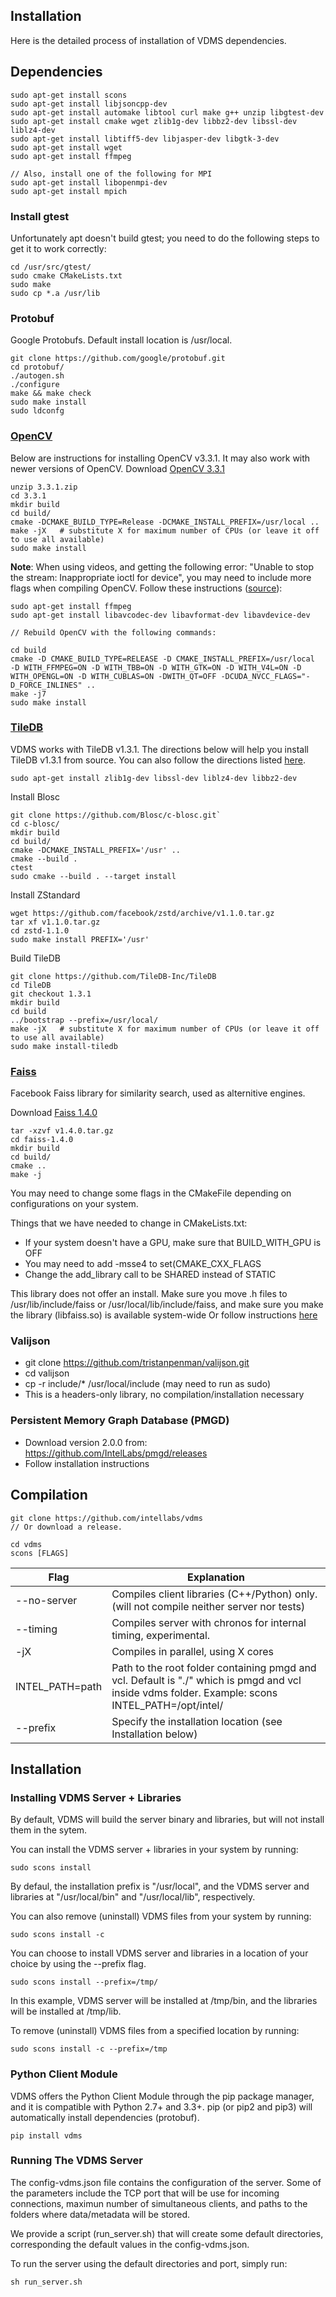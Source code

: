 ## Installation

Here is the detailed process of installation of VDMS dependencies.

## Dependencies

    sudo apt-get install scons
    sudo apt-get install libjsoncpp-dev
    sudo apt-get install automake libtool curl make g++ unzip libgtest-dev
    sudo apt-get install cmake wget zlib1g-dev libbz2-dev libssl-dev liblz4-dev
    sudo apt-get install libtiff5-dev libjasper-dev libgtk-3-dev
    sudo apt-get install wget
    sudo apt-get install ffmpeg

    // Also, install one of the following for MPI
    sudo apt-get install libopenmpi-dev
    sudo apt-get install mpich

### Install gtest

Unfortunately apt doesn't build gtest;
you need to do the following steps to get it to work correctly:

    cd /usr/src/gtest/
    sudo cmake CMakeLists.txt
    sudo make
    sudo cp *.a /usr/lib

### Protobuf

 Google Protobufs. Default install location is /usr/local.

    git clone https://github.com/google/protobuf.git
    cd protobuf/
    ./autogen.sh
    ./configure
    make && make check
    sudo make install
    sudo ldconfg

### [OpenCV](https://opencv.org/)

Below are instructions for installing OpenCV v3.3.1.
It may also work with newer versions of OpenCV.
Download [OpenCV 3.3.1](https://github.com/opencv/opencv/archive/3.3.1.zip)

    unzip 3.3.1.zip
    cd 3.3.1
    mkdir build
    cd build/
    cmake -DCMAKE_BUILD_TYPE=Release -DCMAKE_INSTALL_PREFIX=/usr/local ..
    make -jX   # substitute X for maximum number of CPUs (or leave it off to use all available)
    sudo make install

**Note**: When using videos, and getting the following error: "Unable to stop the stream: Inappropriate ioctl for device", you may need to include more flags when compiling OpenCV. Follow these instructions ([source](https://stackoverflow.com/questions/41200201/opencv-unable-to-stop-the-stream-inappropriate-ioctl-for-device)):

    sudo apt-get install ffmpeg
    sudo apt-get install libavcodec-dev libavformat-dev libavdevice-dev

    // Rebuild OpenCV with the following commands:

    cd build
    cmake -D CMAKE_BUILD_TYPE=RELEASE -D CMAKE_INSTALL_PREFIX=/usr/local  -D WITH_FFMPEG=ON -D WITH_TBB=ON -D WITH_GTK=ON -D WITH_V4L=ON -D WITH_OPENGL=ON -D WITH_CUBLAS=ON -DWITH_QT=OFF -DCUDA_NVCC_FLAGS="-D_FORCE_INLINES" ..
    make -j7
    sudo make install

### [TileDB](https://tiledb.io/)
VDMS works with TileDB v1.3.1.
The directions below will help you install TileDB v1.3.1 from source.
You can also follow the directions listed
[here](https://docs.tiledb.io/en/latest/installation.html).

    sudo apt-get install zlib1g-dev libssl-dev liblz4-dev libbz2-dev

Install Blosc

    git clone https://github.com/Blosc/c-blosc.git`
    cd c-blosc/
    mkdir build
    cd build/
    cmake -DCMAKE_INSTALL_PREFIX='/usr' ..
    cmake --build .
    ctest
    sudo cmake --build . --target install

Install ZStandard

    wget https://github.com/facebook/zstd/archive/v1.1.0.tar.gz
    tar xf v1.1.0.tar.gz
    cd zstd-1.1.0
    sudo make install PREFIX='/usr'

Build TileDB

    git clone https://github.com/TileDB-Inc/TileDB
    cd TileDB
    git checkout 1.3.1
    mkdir build
    cd build
    ../bootstrap --prefix=/usr/local/
    make -jX   # substitute X for maximum number of CPUs (or leave it off to use all available)
    sudo make install-tiledb

### [Faiss](https://github.com/facebookresearch/faiss)
Facebook Faiss library for similarity search, used as alternitive engines.

Download [Faiss 1.4.0](https://github.com/facebookresearch/faiss/archive/v1.4.0.tar.gz)

    tar -xzvf v1.4.0.tar.gz
    cd faiss-1.4.0
    mkdir build
    cd build/
    cmake ..
    make -j

You may need to change some flags in the CMakeFile depending on
configurations on your system.

Things that we have needed to change in CMakeLists.txt:
* If your system doesn't have a GPU, make sure that BUILD_WITH_GPU is OFF
* You may need to add -msse4 to set(CMAKE_CXX_FLAGS
* Change the add_library call to be SHARED instead of STATIC

This library does not offer an install. Make sure you move .h files
to /usr/lib/include/faiss or /usr/local/lib/include/faiss,
and make sure you make the library (libfaiss.so) is available system-wide
Or follow instructions
[here](https://github.com/facebookresearch/faiss/blob/v1.2.1/INSTALL.md)

### Valijson
  * git clone https://github.com/tristanpenman/valijson.git
  * cd valijson
  * cp -r include/* /usr/local/include (may need to run as sudo)
  * This is a headers-only library, no compilation/installation necessary

### Persistent Memory Graph Database (PMGD)
  * Download version 2.0.0 from: https://github.com/IntelLabs/pmgd/releases
  * Follow installation instructions


## Compilation

    git clone https://github.com/intellabs/vdms
    // Or download a release.

    cd vdms
    scons [FLAGS]

Flag | Explanation
------------ | -------------
--no-server | Compiles client libraries (C++/Python) only. (will not compile neither server nor tests)
--timing    | Compiles server with chronos for internal timing, experimental.
-jX         | Compiles in parallel, using X cores
INTEL_PATH=path  | Path to the root folder containing pmgd and vcl. Default is "./" which is pmgd and vcl inside vdms folder. Example: scons INTEL_PATH=/opt/intel/
--prefix    | Specify the installation location (see Installation below)


## Installation

### Installing VDMS Server + Libraries

By default, VDMS will build the server binary and
libraries, but will not install them in the sytem.

You can install the VDMS server + libraries in your system by running:

    sudo scons install

By defaul, the installation prefix is "/usr/local",
and the VDMS server and libraries at "/usr/local/bin" and
"/usr/local/lib", respectively.

You can also remove (uninstall) VDMS files from your system by running:

    sudo scons install -c

You can choose to install VDMS server and libraries in a
location of your choice by using the --prefix flag.

    sudo scons install --prefix=/tmp/

In this example, VDMS server will be installed at /tmp/bin, and the
libraries will be installed at /tmp/lib.

To remove (uninstall) VDMS files from a specified location by running:

    sudo scons install -c --prefix=/tmp

### Python Client Module

VDMS offers the Python Client Module through the pip package manager,
and it is compatible with Python 2.7+ and 3.3+.
pip (or pip2 and pip3) will automatically install dependencies (protobuf).

    pip install vdms

### Running The VDMS Server

The config-vdms.json file contains the configuration of the server.
Some of the parameters include the TCP port that will be use for incoming
connections, maximun number of simultaneous clients, and paths to the
folders where data/metadata will be stored.

We provide a script (run_server.sh) that will create some default directories,
corresponding the default values in the config-vdms.json.

To run the server using the default directories and port, simply run:

    sh run_server.sh

